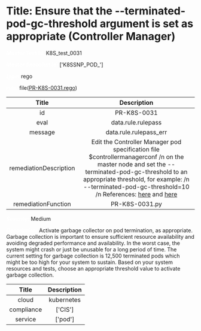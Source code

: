



# Title:  Ensure that the --terminated-pod-gc-threshold argument is set as appropriate (Controller Manager) 


***<font color="white">Master Test Id:</font>*** K8S_test_0031

***<font color="white">Master Snapshot Id:</font>*** ['K8SSNP_POD_']

***<font color="white">type:</font>*** rego

***<font color="white">rule:</font>*** file([PR-K8S-0031.rego])  
  
  
  
  

|Title|Description|
| :---: | :---: |
|id|PR-K8S-0031|
|eval|data.rule.rulepass|
|message|data.rule.rulepass_err|
|remediationDescription|Edit the Controller Manager pod specification file $controllermanagerconf /n on the master node and set the --terminated-pod-gc-threshold to an appropriate threshold, for example: /n --terminated-pod-gc-threshold=10 /n References: <a href='https://kubernetes.io/docs/admin/kube-controller-manager/' target='_blank'>here</a> and <a href='https://github.com/kubernetes/kubernetes/issues/28484' target='_blank'>here</a>|
|remediationFunction|PR-K8S-0031.py|


***<font color="white">Severity:</font>*** Medium

***<font color="white">Description:</font>***  Activate garbage collector on pod termination, as appropriate. Garbage collection is important to ensure sufficient resource availability and avoiding degraded performance and availability. In the worst case, the system might crash or just be unusable for a long period of time. The current setting for garbage collection is 12,500 terminated pods which might be too high for your system to sustain. Based on your system resources and tests, choose an appropriate threshold value to activate garbage collection.   
  
  

|Title|Description|
| :---: | :---: |
|cloud|kubernetes|
|compliance|['CIS']|
|service|['pod']|



[PR-K8S-0031.rego]: https://github.com/prancer-io/prancer-compliance-test/tree/master/kubernetes/cloud/PR-K8S-0031.rego
